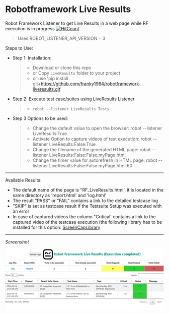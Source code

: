 # Robotframework Live Results
Robot Framework Listener to get Live Results in a web page while RF execution is in progress
[![HitCount](http://hits.dwyl.com/franky1964/RF-LiveResults.svg)](http://hits.dwyl.com/franky1964/RF-LiveResults)

> Uses ROBOT_LISTENER_API_VERSION = 3
    
Steps to Use:

 - Step 1: Installation:
   > - Download or clone this repo
   > -   or Copy `LiveResults` folder to your project 
   > -   or use 'pip install git+https://github.com/franky1964/robotframework-liveresults.git'

 - Step 2: Execute test case/suites using LiveResults Listener
   > - `robot --listener LiveResults Tests` 

 - Step 3 Options to be used:
   > - Change the default value to open the browser:             robot --listener LiveResults:True
   > - Activate Option to capture videos of test execution:      robot --listener LiveResults:False:True
   > - Change the filename of the generated HTML page:           robot --listener LiveResults:False:False:myPage.html
   > - Change the timer value for autorefresh in HTML page:      robot --listener LiveResults:False:False:myPage.html:60

---

Available Results:
 - The default name of the page is "RF_LiveResults.html', it is located in the same directory as 'report.html' and 'log.html'
 - The result "PASS" or "FAIL" contains a link to the detailed testcase log
 - "SKIP" is set as testcase result if the Testsuite Setup was executed with an error 
 - In case of captured videos the column "Critical' contains a link to the captured video of the testcase execution 
   (the following library has to be installed for this option: <a href="https://github.com/mihaiparvu/ScreenCapLibrary">ScreenCapLibrary</a>
---

*Screenshot*

<img src="/LiveResults.jpg" alt="LiveResults">
